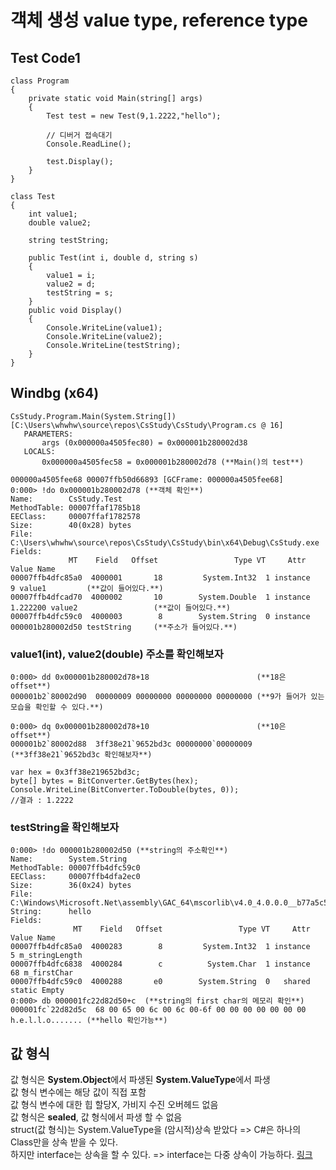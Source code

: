 # 객체 생성 value type, reference type
## Test Code1
    class Program
    {
        private static void Main(string[] args)
        {
            Test test = new Test(9,1.2222,"hello");

            // 디버거 접속대기
            Console.ReadLine();

            test.Display();
        }
    }

    class Test
    {
        int value1;
        double value2;

        string testString;

        public Test(int i, double d, string s)
        {
            value1 = i;
            value2 = d;
            testString = s;
        }
        public void Display()
        {
            Console.WriteLine(value1);
            Console.WriteLine(value2);
            Console.WriteLine(testString);
        }
    }

## Windbg (x64)
 ```
 CsStudy.Program.Main(System.String[]) [C:\Users\whwhw\source\repos\CsStudy\CsStudy\Program.cs @ 16]
    PARAMETERS:
        args (0x000000a4505fec80) = 0x000001b280002d38
    LOCALS:
        0x000000a4505fec58 = 0x000001b280002d78 (**Main()의 test**)

000000a4505fee68 00007ffb50d66893 [GCFrame: 000000a4505fee68] 
0:000> !do 0x000001b280002d78 (**객체 확인**)
Name:        CsStudy.Test
MethodTable: 00007ffaf1785b18
EEClass:     00007ffaf1782578
Size:        40(0x28) bytes
File:        C:\Users\whwhw\source\repos\CsStudy\CsStudy\bin\x64\Debug\CsStudy.exe
Fields:
              MT    Field   Offset                 Type VT     Attr            Value Name
00007ffb4dfc85a0  4000001       18         System.Int32  1 instance                9 value1         (**값이 들어있다.**)
00007ffb4dfcad70  4000002       10        System.Double  1 instance 1.222200 value2                 (**값이 들어있다.**)
00007ffb4dfc59c0  4000003        8        System.String  0 instance 000001b280002d50 testString     (**주소가 들어있다.**)
 ```
### value1(int), value2(double) 주소를 확인해보자
```
0:000> dd 0x000001b280002d78+18                        (**18은 offset**)
000001b2`80002d90  00000009 00000000 00000000 00000000 (**9가 들어가 있는 모습을 확인할 수 있다.**)

0:000> dq 0x000001b280002d78+10                        (**10은 offset**)
000001b2`80002d88  3ff38e21`9652bd3c 00000000`00000009 (**3ff38e21`9652bd3c 확인해보자**)
```

```
var hex = 0x3ff38e219652bd3c;
byte[] bytes = BitConverter.GetBytes(hex);
Console.WriteLine(BitConverter.ToDouble(bytes, 0)); 
//결과 : 1.2222
```

### testString을 확인해보자
```
0:000> !do 000001b280002d50 (**string의 주소확인**)
Name:        System.String
MethodTable: 00007ffb4dfc59c0
EEClass:     00007ffb4dfa2ec0
Size:        36(0x24) bytes
File:        C:\Windows\Microsoft.Net\assembly\GAC_64\mscorlib\v4.0_4.0.0.0__b77a5c561934e089\mscorlib.dll
String:      hello
Fields:
              MT    Field   Offset                 Type VT     Attr            Value Name
00007ffb4dfc85a0  4000283        8         System.Int32  1 instance                5 m_stringLength
00007ffb4dfc6838  4000284        c          System.Char  1 instance               68 m_firstChar
00007ffb4dfc59c0  4000288       e0        System.String  0   shared           static Empty
0:000> db 000001fc22d82d50+c  (**string의 first char의 메모리 확인**)
000001fc`22d82d5c  68 00 65 00 6c 00 6c 00-6f 00 00 00 00 00 00 00  h.e.l.l.o....... (**hello 확인가능**)
 ```
## 값 형식
값 형식은 **System.Object**에서 파생된 **System.ValueType**에서 파생  
값 형식 변수에는 해당 값이 직접 포함  
값 형식 변수에 대한 힙 할당X, 가비지 수진 오버헤드 없음  
값 형식은 **sealed**, 값 형식에서 파생 할 수 없음  
struct(값 형식)는 System.ValueType을 (암시적)상속 받았다 => C#은 하나의 Class만을 상속 받을 수 있다.  
하지만 interface는 상속을 할 수 있다. => interface는 다중 상속이 가능하다. [링크](https://github.com/whwhwjdals96/C-_Study/blob/main/Study/Boxing.md#%EC%B6%94%EA%B0%80)
